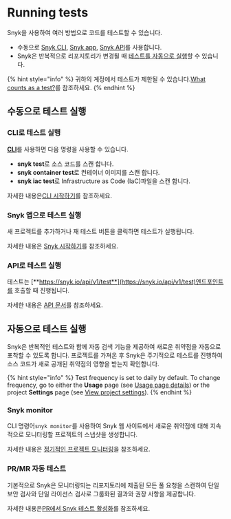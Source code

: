 # Running tests

Snyk을 사용하여 여러 방법으로 코드를 테스트할 수 있습니다.

* 수동으로 [Snyk CLI](running-tests.md), [Snyk app](running-tests.md), [Snyk API](running-tests.md)를 사용합니다.
* Snyk은 반복적으로 리포지토리가 변경될 때 [테스트를 자동으로 실행](running-tests.md)할 수 있습니다.

{% hint style="info" %}
귀하의 계정에서 테스트가 제한될 수 있습니다.[What counts as a test?](https://support.snyk.io/hc/en-us/articles/360000925418-What-counts-as-a-test-)를 참조하세요.
{% endhint %}

## 수동으로 테스트 실행

### CLI로 테스트 실행

[**CLI**](https://snyk.io/docs/using-snyk)를 사용하면 다음 명령을 사용할 수 있습니다.

* **snyk test**로 소스 코드를 스캔 합니다.
* **snyk container test**로 컨테이너 이미지를 스캔 합니다.
* **snyk iac test**로 Infrastructure as Code \(IaC\)파일을 스캔 합니다.

자세한 내용은[CLI 시작하기](https://docs.snyk.io/snyk-cli/guides-for-our-cli/getting-started-with-the-cli)를 참조하세요.

### Snyk 앱으로 테스트 실행

새 프로젝트를 추가하거나 재 테스트 버튼을 클릭하면 테스트가 실행됩니다.

자세한 내용은 [Snyk 시작하기](../../getting-started/getting-started-snyk-products/)를 참조하세요.

### API로 테스트 실행

테스트는 [**https://snyk.io/api/v1/test**](https://snyk.io/api/v1/test)엔드포인트를 호출할 때 진행됩니다.

자세한 내용은 [API 문서](https://github.com/snyk/user-docs/tree/54e0dec0fe0e081d49f34119a9018499ad5c9e96/introducing-snyk/snyks-core-concepts/running-tests/README.md)를 참조하세요.

## 자동으로 테스트 실행

Snyk은 반복적인 테스트와 함께 자동 검색 기능을 제공하여 새로운 취약점을 자동으로 포착할 수 있도록 합니다. 프로젝트를 가져온 후 Snyk은 주기적으로 테스트를 진행하여 소스 코드가 새로 공개된 취약점의 영향을 받는지 확인합니다.

{% hint style="info" %}
Test frequency is set to daily by default. To change frequency, go to either the **Usage** page \(see [Usage page details](https://docs.snyk.io/user-and-group-management/managing-settings/usage-page-details)\) or the project **Settings** page \(see [View project settings](https://docs.snyk.io/getting-started/introduction-to-snyk-projects/view-project-settings)\).
{% endhint %}

### Snyk monitor

CLI 명령어`snyk monitor`를 사용하여 Snyk 웹 사이트에서 새로운 취약점에 대해 지속적으로 모니터링할 프로젝트의 스냅샷을 생성합니다.

자세한 내용은 [정기적인 프로젝트 모니터링](https://docs.snyk.io/snyk-cli/secure-your-projects-in-the-long-term/monitor-your-projects-at-regular-intervals)을 참조하세요.

### PR/MR 자동 테스트

기본적으로 Snyk은 모니터링되는 리포지토리에 제출된 모든 풀 요청을 스캔하여 단일 보안 검사와 단일 라이선스 검사로 그룹화된 결과와 권장 사항을 제공합니다.

자세한 내용은[PR에서 Snyk 테스트 활성화](https://docs.snyk.io/getting-started/snyk-scm-integration-good-practices)를 참조하세요.

